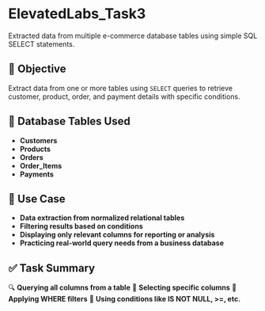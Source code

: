 # ElevatedLabs_Task3
Extracted data from multiple e-commerce database tables using simple SQL SELECT statements.

## 🎯 Objective

Extract data from one or more tables using `SELECT` queries to retrieve customer, product, order, and payment details with specific conditions.

## 🧱 Database Tables Used

- **Customers**
- **Products**
- **Orders**
- **Order_Items**
- **Payments**

## 📌 Use Case
 - **Data extraction from normalized relational tables**
 - **Filtering results based on conditions**
 - **Displaying only relevant columns for reporting or analysis**
 - **Practicing real-world query needs from a business database**

## ✅ Task Summary
🔍 **Querying all columns from a table**
🎯 **Selecting specific columns**
📑 **Applying WHERE filters**
🔢 **Using conditions like IS NOT NULL, >=, etc.**
